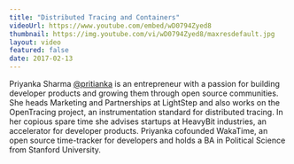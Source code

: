 ```yaml
---
title: "Distributed Tracing and Containers"
videoUrl: https://www.youtube.com/embed/wD0794Zyed8
thumbnail: https://img.youtube.com/vi/wD0794Zyed8/maxresdefault.jpg
layout: video
featured: false
date: 2017-02-13
---
```


Priyanka Sharma [@pritianka](https://twitter.com/pritianka) is an entrepreneur with a passion for building developer products and growing them through open source communities. She heads Marketing and Partnerships at LightStep and also works on the OpenTracing project, an instrumentation standard for distributed tracing. In her copious spare time she advises startups at HeavyBit industries, an accelerator for developer products. Priyanka cofounded WakaTime, an open source time-tracker for developers and holds a BA in Political Science from Stanford University.




